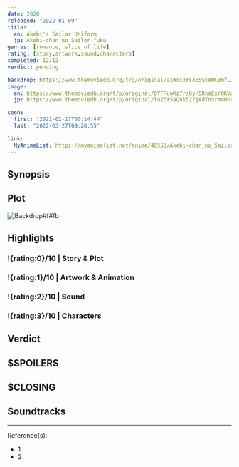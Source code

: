 ```yaml
---
date: 2020
released: "2022-01-09"
title:
  en: Akebi's Sailor Uniform
  jp: Akebi-chan no Sailor-fuku
genres: [romance, slice of life]
rating: [story,artwork,sound,characters]
completed: 12/12
verdict: pending

backdrop: https://www.themoviedb.org/t/p/original/a1WoczWsA55SkWMCBmfLIO0KgGJ.jpg
image:
  en: https://www.themoviedb.org/t/p/original/OYFPuwKz7rs0yH5RkaExrOKVz7.jpg
  jp: https://www.themoviedb.org/t/p/original/luZhX5AQnk527jAdTnSrmoHErGK.jpg

seen:
  first: "2022-02-17T00:14:44"
  last: "2022-03-27T09:28:55"

link:
  MyAnimeList: https://myanimelist.net/anime/48553/Akebi-chan_no_Sailor-fuku
---
```



## Synopsis

## Plot

![Backdrop#f#fb](https://www.themoviedb.org/t/p/original/55QY5FJVUJD5JMPynzLvLmIVJwT.jpg "Source: TMDB")

## Highlights

### !{rating:0}/10 | Story & Plot

### !{rating:1}/10 | Artwork & Animation

### !{rating:2}/10 | Sound

### !{rating:3}/10 | Characters

## Verdict

## $SPOILERS

## $CLOSING

## Soundtracks

***
Reference(s):

- 1
- 2
